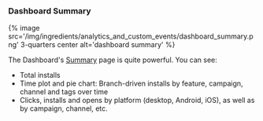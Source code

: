 
### Dashboard Summary

{% image src='/img/ingredients/analytics_and_custom_events/dashboard_summary.png' 3-quarters center alt='dashboard summary' %}

The Dashboard's [Summary](https://dashboard.branch.io/#) page is quite powerful. You can see:

* Total installs
* Time plot and pie chart: Branch-driven installs by feature, campaign, channel and tags over time
* Clicks, installs and opens by platform (desktop, Android, iOS), as well as by campaign, channel, etc.
